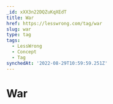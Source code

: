 ```yaml
---
_id: xXX3n22DQZuKqXEdT
title: War
href: https://lesswrong.com/tag/war
slug: war
type: tag
tags:
  - LessWrong
  - Concept
  - Tag
synchedAt: '2022-08-29T10:59:59.251Z'
---
```

# War

